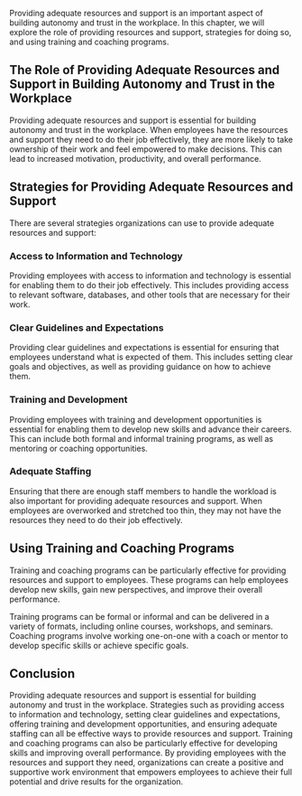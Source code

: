 
Providing adequate resources and support is an important aspect of building autonomy and trust in the workplace. In this chapter, we will explore the role of providing resources and support, strategies for doing so, and using training and coaching programs.

The Role of Providing Adequate Resources and Support in Building Autonomy and Trust in the Workplace
----------------------------------------------------------------------------------------------------

Providing adequate resources and support is essential for building autonomy and trust in the workplace. When employees have the resources and support they need to do their job effectively, they are more likely to take ownership of their work and feel empowered to make decisions. This can lead to increased motivation, productivity, and overall performance.

Strategies for Providing Adequate Resources and Support
-------------------------------------------------------

There are several strategies organizations can use to provide adequate resources and support:

### Access to Information and Technology

Providing employees with access to information and technology is essential for enabling them to do their job effectively. This includes providing access to relevant software, databases, and other tools that are necessary for their work.

### Clear Guidelines and Expectations

Providing clear guidelines and expectations is essential for ensuring that employees understand what is expected of them. This includes setting clear goals and objectives, as well as providing guidance on how to achieve them.

### Training and Development

Providing employees with training and development opportunities is essential for enabling them to develop new skills and advance their careers. This can include both formal and informal training programs, as well as mentoring or coaching opportunities.

### Adequate Staffing

Ensuring that there are enough staff members to handle the workload is also important for providing adequate resources and support. When employees are overworked and stretched too thin, they may not have the resources they need to do their job effectively.

Using Training and Coaching Programs
------------------------------------

Training and coaching programs can be particularly effective for providing resources and support to employees. These programs can help employees develop new skills, gain new perspectives, and improve their overall performance.

Training programs can be formal or informal and can be delivered in a variety of formats, including online courses, workshops, and seminars. Coaching programs involve working one-on-one with a coach or mentor to develop specific skills or achieve specific goals.

Conclusion
----------

Providing adequate resources and support is essential for building autonomy and trust in the workplace. Strategies such as providing access to information and technology, setting clear guidelines and expectations, offering training and development opportunities, and ensuring adequate staffing can all be effective ways to provide resources and support. Training and coaching programs can also be particularly effective for developing skills and improving overall performance. By providing employees with the resources and support they need, organizations can create a positive and supportive work environment that empowers employees to achieve their full potential and drive results for the organization.

